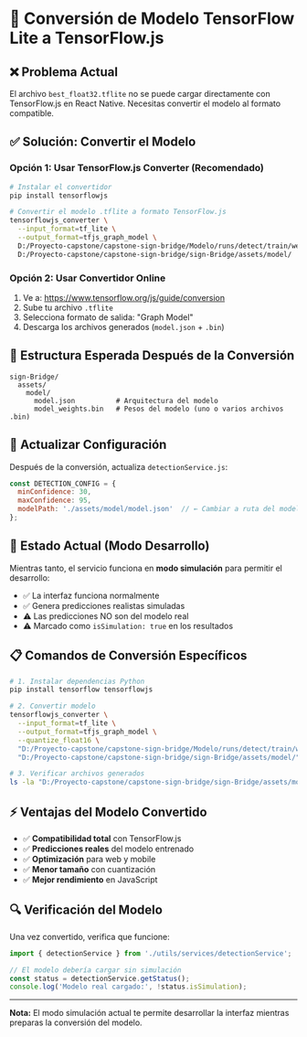 # 🔄 Conversión de Modelo TensorFlow Lite a TensorFlow.js

## ❌ Problema Actual

El archivo `best_float32.tflite` no se puede cargar directamente con TensorFlow.js en React Native. Necesitas convertir el modelo al formato compatible.

## ✅ Solución: Convertir el Modelo

### Opción 1: Usar TensorFlow.js Converter (Recomendado)

```bash
# Instalar el convertidor
pip install tensorflowjs

# Convertir el modelo .tflite a formato TensorFlow.js
tensorflowjs_converter \
  --input_format=tf_lite \
  --output_format=tfjs_graph_model \
  D:/Proyecto-capstone/capstone-sign-bridge/Modelo/runs/detect/train/weights/best_saved_model/best_float32.tflite \
  D:/Proyecto-capstone/capstone-sign-bridge/sign-Bridge/assets/model/
```

### Opción 2: Usar Convertidor Online

1. Ve a: https://www.tensorflow.org/js/guide/conversion
2. Sube tu archivo `.tflite`
3. Selecciona formato de salida: "Graph Model"
4. Descarga los archivos generados (`model.json` + `.bin`)

## 📁 Estructura Esperada Después de la Conversión

```
sign-Bridge/
  assets/
    model/
      model.json          # Arquitectura del modelo
      model_weights.bin   # Pesos del modelo (uno o varios archivos .bin)
```

## 🔧 Actualizar Configuración

Después de la conversión, actualiza `detectionService.js`:

```javascript
const DETECTION_CONFIG = {
  minConfidence: 30,
  maxConfidence: 95,
  modelPath: './assets/model/model.json'  // ← Cambiar a ruta del modelo convertido
};
```

## 🚀 Estado Actual (Modo Desarrollo)

Mientras tanto, el servicio funciona en **modo simulación** para permitir el desarrollo:

- ✅ La interfaz funciona normalmente
- ✅ Genera predicciones realistas simuladas
- ⚠️ Las predicciones NO son del modelo real
- ⚠️ Marcado como `isSimulation: true` en los resultados

## 📋 Comandos de Conversión Específicos

```bash
# 1. Instalar dependencias Python
pip install tensorflow tensorflowjs

# 2. Convertir modelo
tensorflowjs_converter \
  --input_format=tf_lite \
  --output_format=tfjs_graph_model \
  --quantize_float16 \
  "D:/Proyecto-capstone/capstone-sign-bridge/Modelo/runs/detect/train/weights/best_saved_model/best_float32.tflite" \
  "D:/Proyecto-capstone/capstone-sign-bridge/sign-Bridge/assets/model/"

# 3. Verificar archivos generados
ls -la "D:/Proyecto-capstone/capstone-sign-bridge/sign-Bridge/assets/model/"
```

## ⚡ Ventajas del Modelo Convertido

- ✅ **Compatibilidad total** con TensorFlow.js
- ✅ **Predicciones reales** del modelo entrenado
- ✅ **Optimización** para web y mobile
- ✅ **Menor tamaño** con cuantización
- ✅ **Mejor rendimiento** en JavaScript

## 🔍 Verificación del Modelo

Una vez convertido, verifica que funcione:

```javascript
import { detectionService } from './utils/services/detectionService';

// El modelo debería cargar sin simulación
const status = detectionService.getStatus();
console.log('Modelo real cargado:', !status.isSimulation);
```

---

**Nota:** El modo simulación actual te permite desarrollar la interfaz mientras preparas la conversión del modelo.